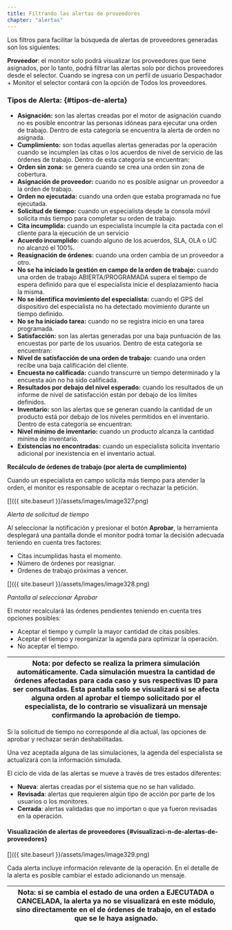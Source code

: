 ```yaml
---
title: Filtrando las alertas de proveedores
chapter: "alertas"
---
```


Los filtros para facilitar la búsqueda de alertas de proveedores generadas son los siguientes:

**Proveedor**: el monitor solo podrá visualizar los proveedores que tiene asignados, por lo tanto, podrá filtrar las alertas solo por dichos proveedores desde el selector. Cuando se ingresa con un perfil de usuario Despachador + Monitor el selector contará con la opción de Todos los proveedores.

### **Tipos de Alerta:** {#tipos-de-alerta}

*   **Asignación:** son las alertas creadas por el motor de asignación cuando no es posible encontrar las personas idóneas para ejecutar una orden de trabajo. Dentro de esta categoría se encuentra la alerta de orden no asignada.
*   **Cumplimiento:** son todas aquellas alertas generadas por la operación cuando se incumplen las citas o los acuerdos de nivel de servicio de las órdenes de trabajo. Dentro de esta categoría se encuentran:
*   **Orden sin zona:** se genera cuando se crea una orden sin zona de cobertura.
*   **Asignación de proveedor:** cuando no es posible asignar un proveedor a la orden de trabajo.
*   **Orden no ejecutada:** cuando una orden que estaba programada no fue ejecutada.
*   **Solicitud de tiempo:** cuando un especialista desde la consola móvil solicita más tiempo para completar su orden de trabajo.
*   **Cita incumplida:** cuando un especialista incumple la cita pactada con el cliente para la ejecución de un servicio
*   **Acuerdo incumplido:** cuando alguno de los acuerdos, SLA, OLA o UC no alcanzó el 100%.
*   **Reasignación de órdenes:** cuando una orden cambia de un proveedor a otro.
*   **No se ha iniciado la gestión en campo de la orden de trabajo:** cuando una orden de trabajo ABIERTA/PROGRAMADA supera el tiempo de espera definido para que el especialista inicie el desplazamiento hacia la misma.
*   **No se identifica movimiento del especialista:** cuando el GPS del dispositivo del especialista no ha detectado movimiento durante un tiempo definido.
*   **No se ha iniciado tarea:** cuando no se registra inicio en una tarea programada.
*   **Satisfacción:** son las alertas generadas por una baja puntuación de las encuestas por parte de los usuarios. Dentro de esta categoría se encuentran:
*   **Nivel de satisfacción de una orden de trabajo:** cuando una orden recibe una baja calificación del cliente.
*   **Encuesta no calificada:** cuando transcurre un tiempo determinado y la encuesta aún no ha sido calificada.
*   **Resultados por debajo del nivel esperado:** cuando los resultados de un informe de nivel de satisfacción están por debajo de los límites definidos.
*   **Inventario:** son las alertas que se generan cuando la cantidad de un producto está por debajo de los niveles permitidos en el inventario. Dentro de esta categoría se encuentran:
*   **Nivel mínimo de inventario:** cuando un producto alcanza la cantidad mínima de inventario.
*   **Existencias no encontradas:** cuando un especialista solicita inventario adicional por inexistencia en el inventario actual.

**Recálculo de órdenes de trabajo (por alerta de cumplimiento)**

Cuando un especialista en campo solicita más tiempo para atender la orden, el monitor es responsable de aceptar o rechazar la petición.

[]({{ site.baseurl }}/assets/images/image327.png)

_Alerta de solicitud de tiempo_

Al seleccionar la notificación y presionar el botón **Aprobar**, la herramienta desplegará una pantalla donde el monitor podrá tomar la decisión adecuada teniendo en cuenta tres factores:

*   Citas incumplidas hasta el momento.
*   Número de órdenes por reasignar.
*   Ordenes de trabajo próximas a vencer.

[]({{ site.baseurl }}/assets/images/image328.png)

_Pantalla al seleccionar Aprobar_

El motor recalculará las órdenes pendientes teniendo en cuenta tres opciones posibles:

*   Aceptar el tiempo y cumplir la mayor cantidad de citas posibles.
*   Aceptar el tiempo y reorganizar la agenda para optimizar la operación.
*   No aceptar el tiempo.

| **Nota:** por defecto se realiza la primera simulación automáticamente. Cada simulación muestra la cantidad de órdenes afectadas para cada caso y sus respectivas ID para ser consultadas. Esta pantalla solo se visualizará si se afecta alguna orden al aprobar el tiempo solicitado por el especialista, de lo contrario se visualizará un mensaje confirmando la aprobación de tiempo. |
| --- |

Si la solicitud de tiempo no corresponde al día actual, las opciones de aprobar y rechazar serán deshabilitadas.

Una vez aceptada alguna de las simulaciones, la agenda del especialista se actualizará con la información simulada.

El ciclo de vida de las alertas se mueve a través de tres estados diferentes:

*   **Nueva**: alertas creadas por el sistema que no se han validado.
*   **Revisada**: alertas que requieren algún tipo de acción por parte de los usuarios o los monitores.
*   **Cerrada**: alertas validadas que no importan o que ya fueron revisadas en la operación.

#### Visualización de alertas de proveedores {#visualizaci-n-de-alertas-de-proveedores}

[]({{ site.baseurl }}/assets/images/image329.png)

Cada alerta incluye información relevante de la operación. En el detalle de la alerta es posible cambiar el estado adicionando un mensaje.

| **Nota:** si se cambia el estado de una orden a EJECUTADA o CANCELADA, la alerta ya no se visualizará en este módulo, sino directamente en el de órdenes de trabajo, en el estado que se le haya asignado. |
| --- |
